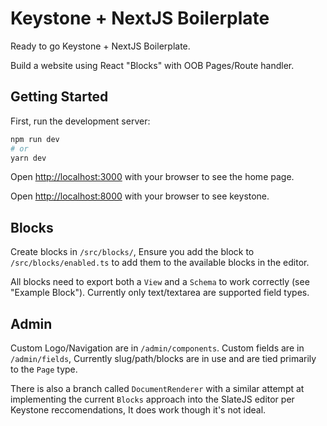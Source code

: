# Keystone + NextJS Boilerplate

Ready to go Keystone + NextJS Boilerplate.

Build a website using React "Blocks" with OOB Pages/Route handler.

## Getting Started

First, run the development server:

```bash
npm run dev
# or
yarn dev
```

Open [http://localhost:3000](http://localhost:3000) with your browser to see the home page.

Open [http://localhost:8000](http://localhost:8000) with your browser to see keystone.

## Blocks

Create blocks in `/src/blocks/`, Ensure you add the block to `/src/blocks/enabled.ts` to add them to the available blocks in the editor.

All blocks need to export both a `View` and a `Schema` to work correctly (see "Example Block"). Currently only text/textarea are supported field types.

## Admin

Custom Logo/Navigation are in `/admin/components`.
Custom fields are in `/admin/fields`, Currently slug/path/blocks are in use and are tied primarily to the `Page` type.

There is also a branch called `DocumentRenderer` with a similar attempt at implementing the current `Blocks` approach into the SlateJS editor per Keystone reccomendations, It does work though it's not ideal.